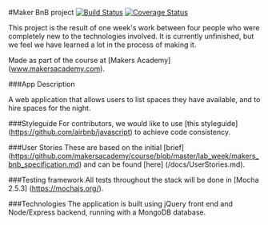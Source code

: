 #Maker BnB project
[![Build Status](https://travis-ci.org/Andy-Bell/makersbnb.svg?branch=master)](https://travis-ci.org/Andy-Bell/makersbnb) [![Coverage Status](https://coveralls.io/repos/github/Andy-Bell/makersbnb/badge.svg?branch=master)](https://coveralls.io/github/Andy-Bell/makersbnb?branch=master)

This project is the result of one week's work between four people who were
completely new to the technologies involved. It is currently unfinished, 
but we feel we have learned a lot in the process of making it.

Made as part of the course at [Makers Academy] (www.makersacademy.com).

###App Description

A web application that allows users to list spaces they have available, and to 
hire spaces for the night.

###Styleguide
For contributors, we would like to use [this styleguide] (https://github.com/airbnb/javascript) to achieve code consistency.

###User Stories
These are based on the initial [brief] (https://github.com/makersacademy/course/blob/master/lab_week/makers_bnb_specification.md) and can be found [here] (/docs/UserStories.md).

###Testing framework
All tests throughout the stack will be done in [Mocha 2.5.3] (https://mochajs.org/).

###Technologies
The application is built using jQuery front end and Node/Express backend, 
running with a MongoDB database.
